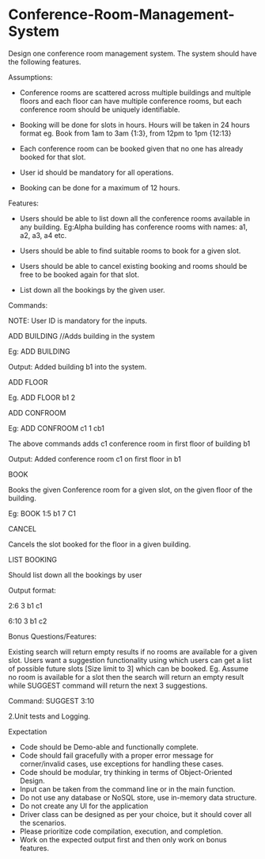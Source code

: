 # Conference-Room-Management-System

Design one conference room management system. The system should have the following features.

Assumptions:

- Conference rooms are scattered across multiple buildings and multiple floors and each floor can have multiple conference rooms, but each conference room should be uniquely identifiable.

- Booking will be done for slots in hours. Hours will be taken in 24 hours format eg. Book from 1am to 3am {1:3}, from 12pm to 1pm {12:13}

- Each conference room can be booked given that no one has already booked for that slot.

- User id should be mandatory for all operations.

- Booking can be done for a maximum of 12 hours.

Features:

- Users should be able to list down all the conference rooms available in any building. Eg:Alpha building has conference rooms with names: a1, a2, a3, a4 etc.

- Users should be able to find suitable rooms to book for a given slot.

- Users should be able to cancel existing booking and rooms should be free to be booked again for that slot.

- List down all the bookings by the given user.

Commands:

NOTE: User ID is mandatory for the inputs.

ADD BUILDING //Adds building in the system

Eg: ADD BUILDING

Output: Added building b1 into the system.

ADD FLOOR

Eg. ADD FLOOR b1 2

ADD CONFROOM

Eg: ADD CONFROOM c1 1 cb1

The above commands adds c1 conference room in first floor of building b1

Output: Added conference room c1 on first floor in b1

BOOK

Books the given Conference room for a given slot, on the given floor of the building.

Eg: BOOK 1:5 b1 7 C1

CANCEL

Cancels the slot booked for the floor in a given building.

LIST BOOKING

Should list down all the bookings by user

Output format:

2:6 3 b1 c1

6:10 3 b1 c2

Bonus Questions/Features:

Existing search will return empty results if no rooms are available for a given slot. Users want a suggestion functionality using which users can get a list of possible future slots [Size limit to 3] which can be booked.
Eg. Assume no room is available for a slot then the search will return an empty result while SUGGEST command will return the next 3 suggestions.

Command: SUGGEST 3:10

2.Unit tests and Logging.

Expectation

- Code should be Demo-able and functionally complete.
- Code should fail gracefully with a proper error message for corner/invalid cases, use exceptions for handling these cases.
- Code should be modular, try thinking in terms of Object-Oriented Design.
- Input can be taken from the command line or in the main function.
- Do not use any database or NoSQL store, use in-memory data structure.
- Do not create any UI for the application
- Driver class can be designed as per your choice, but it should cover all the scenarios.
- Please prioritize code compilation, execution, and completion.
- Work on the expected output first and then only work on bonus features.
